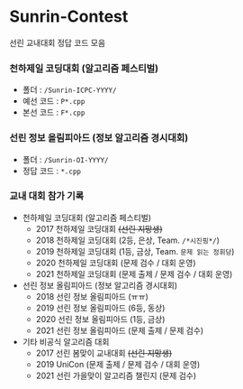 # Sunrin-Contest
선린 교내대회 정답 코드 모음

### 천하제일 코딩대회 (알고리즘 페스티벌)
* 폴더 : `/Sunrin-ICPC-YYYY/`
* 예선 코드 : `P*.cpp`
* 본선 코드 : `F*.cpp`

### 선린 정보 올림피아드 (정보 알고리즘 경시대회)
* 폴더 : `/Sunrin-OI-YYYY/`
* 정답 코드 : `*.cpp`

### 교내 대회 참가 기록
* 천하제일 코딩대회 (알고리즘 페스티벌)
  * 2017 천하제일 코딩대회 <s>(선린 지망생)</s>
  * 2018 천하제일 코딩대회 (2등, 은상, Team. `/*시진핑*/`)
  * 2019 천하제일 코딩대회 (1등, 금상, Team. `문제 읽는 정휘당`)
  * 2020 천하제일 코딩대회 (문제 검수 / 대회 운영)
  * 2021 천하제일 코딩대회 (문제 출제 / 문제 검수 / 대회 운영)
* 선린 정보 올림피아드 (정보 알고리즘 경시대회)
  * 2018 선린 정보 올림피아드 (ㅠㅠ)
  * 2019 선린 정보 올림피아드 (6등, 동상)
  * 2020 선린 정보 올림피아드 (1등, 금상)
  * 2021 선린 정보 올림피아드 (문제 출제 / 문제 검수)
* 기타 비공식 알고리즘 대회
  * 2017 선린 봄맞이 교내대회 <s>(선린 지망생)</s>
  * 2019 UniCon (문제 출제 / 문제 검수 / 대회 운영)
  * 2021 선린 가을맞이 알고리즘 챌린지 (문제 검수)
